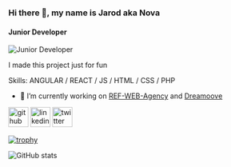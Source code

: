 ### Hi there 👋, my name is Jarod aka Nova
#### Junior Developer
![Junior Developer](https://i.ibb.co/ykRCb19/Sans-titre-1.png)

I made this project just for fun

Skills: ANGULAR / REACT / JS / HTML / CSS / PHP 

- 🔭 I’m currently working on [REF-WEB-Agency](https://github.com/refwebagency) and [Dreamoove](https://github.com/dreamoove)


[<img src='https://cdn.jsdelivr.net/npm/simple-icons@3.0.1/icons/github.svg' alt='github' height='40'>](https://github.com/WJarod)  [<img src='https://cdn.jsdelivr.net/npm/simple-icons@3.0.1/icons/linkedin.svg' alt='linkedin' height='40'>](https://www.linkedin.com/in/https://www.linkedin.com/in/jarod-wuillaume-111783190//)  [<img src='https://cdn.jsdelivr.net/npm/simple-icons@3.0.1/icons/twitter.svg' alt='twitter' height='40'>](https://twitter.com/https://twitter.com/W_Nova_)  

[![trophy](https://github-profile-trophy.vercel.app/?username=WJarod&&theme=tokyonight)](https://github.com/ryo-ma/github-profile-trophy)

![GitHub stats](https://github-readme-stats.vercel.app/api?username=WJarod&show_icons=true&theme=tokyonight)  
